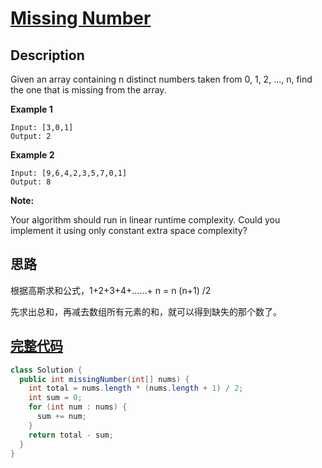 # [Missing Number][title]

## Description

Given an array containing n distinct numbers taken from 0, 1, 2, ..., n, find the one that is missing from the array.

**Example 1**

```
Input: [3,0,1]
Output: 2
```

**Example 2**

```
Input: [9,6,4,2,3,5,7,0,1]
Output: 8
```

**Note:**

Your algorithm should run in linear runtime complexity. Could you implement it using only constant extra space complexity?

## 思路

根据高斯求和公式，1+2+3+4+……+ n = n (n+1) /2

先求出总和，再减去数组所有元素的和，就可以得到缺失的那个数了。

## [完整代码][src]

```java
class Solution {
  public int missingNumber(int[] nums) {
    int total = nums.length * (nums.length + 1) / 2;
    int sum = 0;
    for (int num : nums) {
      sum += num;
    }
    return total - sum;
  }
}
```

[title]: https://leetcode.com/problems/missing-number
[src]: https://github.com/andavid/leetcode-java/blob/master/src/com/andavid/leetcode/_268/Solution.java
